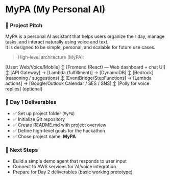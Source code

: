 # MyPA (My Personal AI)

### 🚀 Project Pitch
MyPA is a personal AI assistant that helps users organize their day, manage tasks, and interact naturally using voice and text.  
It is designed to be simple, personal, and scalable for future use cases.  

> High-level architecture (MyPA):

[User: Web/Voice/Mobile] 
     ↕
[Frontend (React) — Web dashboard + chat UI]
     ↕
[API Gateway] -> [Lambda (fulfillment)] -> [DynamoDB]
                       ↕
                    [Bedrock] (reasoning / suggestions)
                       ↕
  [EventBridge/StepFunctions] -> [Lambda actions] -> [Google/Outlook Calendar / SES / SNS]
                       ↕
                    [Polly for voice replies] (optional)


### 🎯 Day 1 Deliverables
- ✅ Set up project folder (`MyPA`)  
- ✅ Initialize Git repository  
- ✅ Create README.md with project overview  
- ✅ Define high-level goals for the hackathon  
- ✅ Chose project name: **MyPA**  

### 📌 Next Steps
- Build a simple demo agent that responds to user input  
- Connect to AWS services for AI/voice integration  
- Prepare for Day 2 deliverables (basic working prototype)
